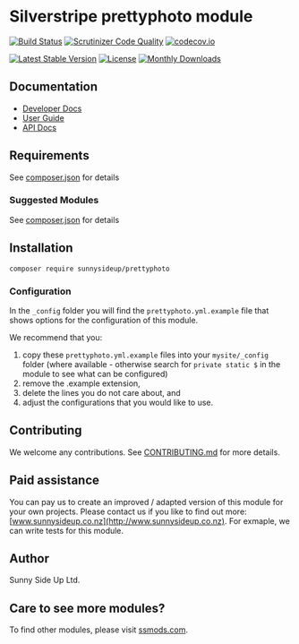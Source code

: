 # Silverstripe prettyphoto module
[![Build Status](https://travis-ci.org/sunnysideup/silverstripe-prettyphoto.svg?branch=master)](https://travis-ci.org/sunnysideup/silverstripe-prettyphoto)
[![Scrutinizer Code Quality](https://scrutinizer-ci.com/g/sunnysideup/silverstripe-prettyphoto/badges/quality-score.png?b=master)](https://scrutinizer-ci.com/g/sunnysideup/silverstripe-prettyphoto/?branch=master)
[![codecov.io](https://codecov.io/github/sunnysideup/silverstripe-prettyphoto/coverage.svg?branch=master)](https://codecov.io/github/sunnysideup/silverstripe-prettyphoto?branch=master)

[![Latest Stable Version](https://poser.pugx.org/sunnysideup/prettyphoto/version)](https://packagist.org/packages/sunnysideup/prettyphoto)
[![License](https://poser.pugx.org/sunnysideup/prettyphoto/license)](https://packagist.org/packages/sunnysideup/prettyphoto)
[![Monthly Downloads](https://poser.pugx.org/sunnysideup/prettyphoto/d/monthly)](https://packagist.org/packages/sunnysideup/prettyphoto)


## Documentation



 * [Developer Docs](docs/en/INDEX.md)
 * [User Guide](docs/en/userguide.md)
 * [API Docs](http://docs.ssmods.com/sunnysideup/prettyphoto/classes.xhtml)


## Requirements



See [composer.json](composer.json) for details


### Suggested Modules



See [composer.json](composer.json) for details


## Installation


```
composer require sunnysideup/prettyphoto
```

### Configuration



In the `_config` folder you will find the `prettyphoto.yml.example`
file that shows options for the configuration of this module.

We recommend that you:

  1. copy these `prettyphoto.yml.example` files into your
`mysite/_config` folder (where available - otherwise search for `private static $` in the module to see what can be configured)
  2. remove the .example extension,
  3. delete the lines you do not care about, and
  4. adjust the configurations that you would like to use.


## Contributing



We welcome any contributions. See [CONTRIBUTING.md](CONTRIBUTING.md) for more details.

## Paid assistance



You can pay us to create an improved / adapted version of this module for your own projects.  Please contact us if you like to find out more: [www.sunnysideup.co.nz](http://www.sunnysideup.co.nz).  For exmaple, we can write tests for this module.  

## Author



Sunny Side Up Ltd.


## Care to see more modules?

To find other modules, please visit [ssmods.com](http://ssmods.com/).
